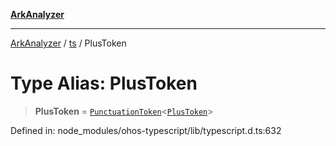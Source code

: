 [**ArkAnalyzer**](../../../../README.md)

***

[ArkAnalyzer](../../../../globals.md) / [ts](../README.md) / PlusToken

# Type Alias: PlusToken

> **PlusToken** = [`PunctuationToken`](../interfaces/PunctuationToken.md)\<[`PlusToken`](../enumerations/SyntaxKind.md#plustoken)\>

Defined in: node\_modules/ohos-typescript/lib/typescript.d.ts:632
